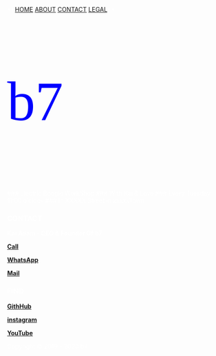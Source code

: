 <head>
<link rel="apple-touch-icon" sizes="180x180" href="/apple-touch-icon.png">
<link rel="icon" type="image/png" sizes="32x32" href="/favicon-32x32.png">
<link rel="icon" type="image/png" sizes="16x16" href="/favicon-16x16.png">
<link rel="manifest" href="/site.webmanifest">
<meta name="viewport" content="width=device-width, initial-scale=1">
<style>
.ubuntu {
  font-family: "Ubuntu";
}
</style>
<style>
body {
  color: white;
}
</style>
<style>
img {
  border-radius: 50%;
}
</style>
<style>
body {
  background-image: url('electric.gif');
  background-repeat: no-repeat;
  background-attachment: fixed; 
  background-size: 100% 100%;
}
</style>
</head>
<audio src="b7.mp3" autoplay=""></audio>
**<a href="https://b7.github.io" >HOME</a> <a href="https://b7.github.io/#about" >ABOUT</a> <a href="https://b7.github.io/#contact" >CONTACT</a> <a href="https://b7.github.io/legal" >LEGAL</a>**

<p class="ubuntu" style="font-size:130px ; color:blue">b7</p>
### Electric Boogie WorkShop
### With Kai & Love
### Every Tuesday 11:00 o'clock
### In XXXXX Street in xxxxxTown

### CONTACT
**Kai Adam - CEO & Founder Of b7**

**<a href="tel:+31600000000">Call</a>**

**<a href="https://wa.me/31600000000?text=b7" target="_blank">WhatsApp</a>**

**<a href="mailto:	b7.github@gmail.com" target="_blank">Mail</a>**

### FIND
**<a href="https://github.com/b7" target="_blank">GithHub</a>**

**<a href="https://instagram.com/b7git" target="_blank">instagram</a>**

**<a href="https://www.youtube.com/channel/UCt4T3OvxivlcvGg9Ah8hLQw/about" target="_blank">YouTube</a>**

Copyright © 2019 - 2020 b7
